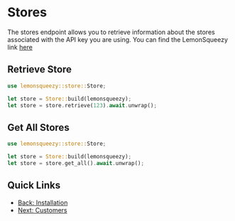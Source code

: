 # Stores

The stores endpoint allows you to retrieve information about the stores associated with the API key you are using. 
You can find the LemonSqueezy link [here](https://docs.lemonsqueezy.com/api/stores)

## Retrieve Store

```rust
use lemonsqueezy::store::Store;

let store = Store::build(lemonsqueezy);
let store = store.retrieve(123).await.unwrap();
```

## Get All Stores

```rust
use lemonsqueezy::store::Store;

let store = Store::build(lemonsqueezy);
let store = store.get_all().await.unwrap();
```

## Quick Links 
- [Back: Installation](index.md)
- [Next: Customers](customers.md)